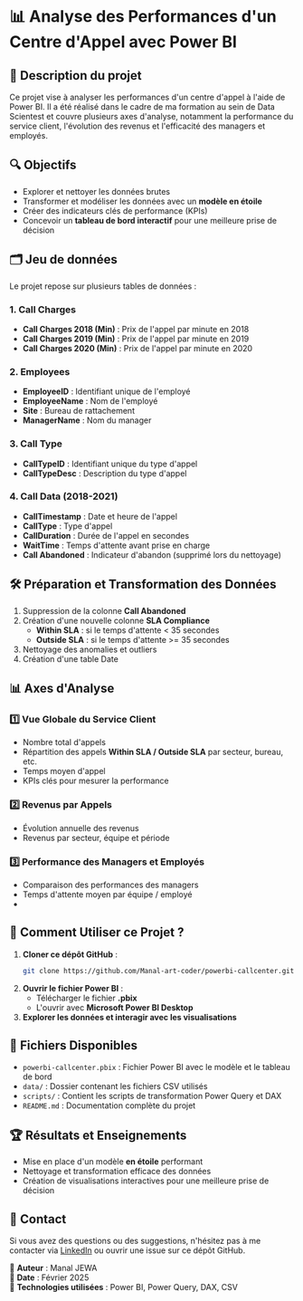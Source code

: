 # 📊 Analyse des Performances d'un Centre d'Appel avec Power BI

## 📌 Description du projet
Ce projet vise à analyser les performances d'un centre d'appel à l'aide de Power BI. Il a été réalisé dans le cadre de ma formation au sein de Data Scientest et couvre plusieurs axes d'analyse, notamment la performance du service client, l'évolution des revenus et l'efficacité des managers et employés.

## 🔍 Objectifs
- Explorer et nettoyer les données brutes
- Transformer et modéliser les données avec un **modèle en étoile**
- Créer des indicateurs clés de performance (KPIs)
- Concevoir un **tableau de bord interactif** pour une meilleure prise de décision

## 🗂 Jeu de données
Le projet repose sur plusieurs tables de données :

### **1. Call Charges**  
- **Call Charges 2018 (Min)** : Prix de l'appel par minute en 2018
- **Call Charges 2019 (Min)** : Prix de l'appel par minute en 2019
- **Call Charges 2020 (Min)** : Prix de l'appel par minute en 2020

### **2. Employees**  
- **EmployeeID** : Identifiant unique de l'employé
- **EmployeeName** : Nom de l'employé
- **Site** : Bureau de rattachement
- **ManagerName** : Nom du manager

### **3. Call Type**  
- **CallTypeID** : Identifiant unique du type d'appel
- **CallTypeDesc** : Description du type d'appel

### **4. Call Data (2018-2021)**  
- **CallTimestamp** : Date et heure de l'appel
- **CallType** : Type d'appel
- **CallDuration** : Durée de l'appel en secondes
- **WaitTime** : Temps d'attente avant prise en charge
- **Call Abandoned** : Indicateur d'abandon (supprimé lors du nettoyage)

## 🛠 Préparation et Transformation des Données
1. Suppression de la colonne **Call Abandoned**
2. Création d'une nouvelle colonne **SLA Compliance**
   - **Within SLA** : si le temps d'attente < 35 secondes
   - **Outside SLA** : si le temps d'attente >= 35 secondes
3. Nettoyage des anomalies et outliers
4. Création d'une table Date

## 📊 Axes d'Analyse

### 1️⃣ **Vue Globale du Service Client**
- Nombre total d'appels
- Répartition des appels **Within SLA / Outside SLA** par secteur, bureau, etc.
- Temps moyen d'appel
- KPIs clés pour mesurer la performance

### 2️⃣ **Revenus par Appels**
- Évolution annuelle des revenus
- Revenus par secteur, équipe et période

### 3️⃣ **Performance des Managers et Employés**
- Comparaison des performances des managers
- Temps d'attente moyen par équipe / employé
- 

## 🚀 Comment Utiliser ce Projet ?
1. **Cloner ce dépôt GitHub** :
   ```sh
   git clone https://github.com/Manal-art-coder/powerbi-callcenter.git
   ```
2. **Ouvrir le fichier Power BI** :
   - Télécharger le fichier **.pbix**
   - L'ouvrir avec **Microsoft Power BI Desktop**
3. **Explorer les données et interagir avec les visualisations**

## 📎 Fichiers Disponibles
- `powerbi-callcenter.pbix` : Fichier Power BI avec le modèle et le tableau de bord
- `data/` : Dossier contenant les fichiers CSV utilisés
- `scripts/` : Contient les scripts de transformation Power Query et DAX
- `README.md` : Documentation complète du projet

## 🏆 Résultats et Enseignements
- Mise en place d'un modèle **en étoile** performant
- Nettoyage et transformation efficace des données
- Création de visualisations interactives pour une meilleure prise de décision

## 📢 Contact
Si vous avez des questions ou des suggestions, n'hésitez pas à me contacter via [LinkedIn](https://www.linkedin.com/in/manaljewa/) ou ouvrir une issue sur ce dépôt GitHub.

📌 **Auteur** : Manal JEWA  
📅 **Date** : Février 2025  
💼 **Technologies utilisées** : Power BI, Power Query, DAX, CSV
